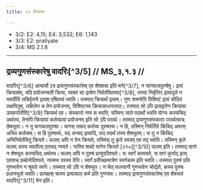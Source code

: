 ```yaml
---
title: ०२ टिप्पन्यः

---
```

- 3/2: E2: 4,15; E4: 3,532; E6: 1,143
- 3/3: E2: pratīyate
- 3/4: MS 2.1.8

____________________________________________


## द्रव्यगुणसंस्कारेषु वादरिः[^3/5] // MS_३,१.३ //

वादरिर्[^3/6] आचार्यो ऽत्र द्रव्यगुणसंस्कारेष्व् एव शेषशब्द इति मने[^3/7], न यागफलपुरुषेषु। द्रव्यं क्रियार्थम्, यदि प्रयोजनवती क्रिया, व्यक्तं सा द्रव्येण निर्वर्तयितव्या[^3/8], तस्या निर्वृत्तिर् द्रव्यादृते न भवतीति तन्निर्वृत्तये द्रव्यम् एषितव्यं भवति। तस्मात् क्रियार्थं द्रव्यम्। गुणः शक्नोति विशिष्टं द्रव्यं चोदितं लक्षयितुम्, लक्षितेन च तेन प्रयोजनम्, विशिष्टस्य क्रियासाधनत्वात्। तस्मात् सो ऽपि द्रव्यद्वारेण क्रियाया उपकरोतीति[^3/9] क्रियार्थ एव। संस्कारो नाम स भवति, यस्मिन् जाते पदार्थो भवति योग्यः कस्यचिद् अर्थस्य, तेनापि क्रियायां कर्तव्यायां प्रयोजनम् इति सो ऽपि परार्थः। तस्माद् द्रव्यगुणसंस्काराः परार्थत्वाच् छेषभूताः।
न तु यागफलपुरुषाः। यागस् तावत् कर्तव्यः पुरुषस्य। न हि, तस्मिन् निर्वर्तिते किंचिद् अपरम् अस्ति कर्तव्यम्। स हि पुरुषार्थः, यद् अन्यद् द्रव्यादि, तत् तदर्थं तस्य शेषभूतम्। स तु न किंचिद् अभिनिर्वर्तयितुं क्रियते। फलम् अपि न तेन क्रियते, तस्मिंस् तु कृते स्वयम् एव तद् भवति। तस्मिन् कृते फलम् अस्य भवतीत्य् एतावद् गम्यते। नास्ति शब्दो यागेन क्रियते [२१०][^3/10] फलम् इति। तस्माद् यागो न शेषभूतः कस्यचिद् अर्थस्य। फलम् अपि न पुरुषं प्रत्युपदिश्यते। यः स्वर्गं कामयते, स यागं कुर्याद् इत्य् एतावच् छब्देनोदिश्यते, नात्मनः परस्य वेति। स्वर्गं प्रतीच्छामात्रेण स्वर्गकाम इति भवति। तस्मात् पुरुषं प्रति गुणभावेन न श्रूयते स्वर्गः। तस्मात् सो ऽपि न शेषभूतः। न चेत् फलयागौ गुणभावेन चोद्येते, कस्य पुरुषः प्रधानभूतो भवति। प्रत्यक्षश् चास्य द्रव्यत्वात् कर्म प्रति गुणभावः। तस्माद् द्रव्यगुणसंस्कारेष्व् एव शेषभावं वादरिर्[^3/11] मेन इति।
